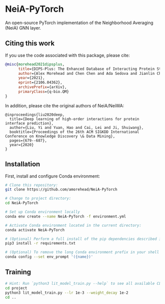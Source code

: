 # NeiA-PyTorch
An open-source PyTorch implementation of the Neighborhood Averaging (NeiA) GNN layer.

## Citing this work

If you use the code associated with this package, please cite:

```bibtex
@misc{morehead2021dipsplus,
      title={DIPS-Plus: The Enhanced Database of Interacting Protein Structures for Interface Prediction}, 
      author={Alex Morehead and Chen Chen and Ada Sedova and Jianlin Cheng},
      year={2021},
      eprint={2106.04362},
      archivePrefix={arXiv},
      primaryClass={q-bio.QM}
}
```

In addition, please cite the original authors of NeiA/NeiWA:

```bibtext
@inproceedings{liu2020deep,
  title={Deep learning of high-order interactions for protein interface prediction},
  author={Liu, Yi and Yuan, Hao and Cai, Lei and Ji, Shuiwang},
  booktitle={Proceedings of the 26th ACM SIGKDD International Conference on Knowledge Discovery \& Data Mining},
  pages={679--687},
  year={2020}
}
```

## Installation

First, install and configure Conda environment:

```bash
# Clone this repository:
git clone https://github.com/amorehead/NeiA-PyTorch

# Change to project directory:
cd NeiA-PyTorch

# Set up Conda environment locally
conda env create --name NeiA-PyTorch -f environment.yml

# Activate Conda environment located in the current directory:
conda activate NeiA-PyTorch

# (Optional) Perform a full install of the pip dependencies described in 'requirements.txt':
pip3 install -r requirements.txt

# (Optional) To remove the long Conda environment prefix in your shell prompt, modify the env_prompt setting in your .condarc file with:
conda config --set env_prompt '({name})'
 ```

## Training

 ```bash
# Hint: Run `python3 lit_model_train.py --help` to see all available CLI arguments
cd project
python3 lit_model_train.py --lr 1e-3 --weight_decay 1e-2
cd ..
```